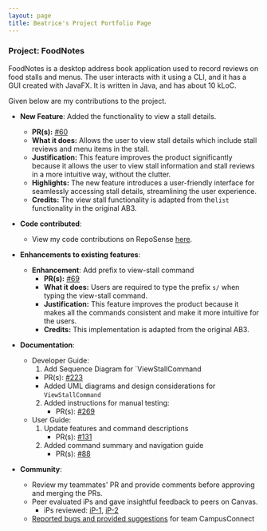 ```yaml
---
layout: page
title: Beatrice's Project Portfolio Page
---
```


### Project: FoodNotes

FoodNotes is a desktop address book application used to record reviews on food stalls and menus. The user interacts with it using a CLI, and it has a GUI created with JavaFX. It is written in Java, and has about 10 kLoC.

Given below are my contributions to the project.

* **New Feature**: Added the functionality to view a stall details.
  * **PR(s):** [#60](https://github.com/AY2324S1-CS2103T-W10-4/tp/pull/60)
  * **What it does:** Allows the user to view stall details which include stall reviews and menu items in the stall.
  * **Justification:** This feature improves the product significantly because it allows the user to view stall information and stall reviews in a more intuitive way, without the clutter.
  * **Highlights:** The new feature introduces a user-friendly interface for seamlessly accessing stall details, streamlining the user experience.
  * **Credits:** The view stall functionality is adapted from the`list` functionality in the original AB3.


* **Code contributed**:
  * View my code contributions on RepoSense [here](https://nus-cs2103-ay2324s1.github.io/tp-dashboard/?search=&sort=groupTitle&sortWithin=title&timeframe=commit&mergegroup=&groupSelect=groupByRepos&breakdown=true&checkedFileTypes=docs~functional-code~test-code&since=2023-09-22&tabOpen=true&tabType=authorship&tabAuthor=beatricecst&tabRepo=AY2324S1-CS2103T-W10-4%2Ftp%5Bmaster%5D&authorshipIsMergeGroup=false&authorshipFileTypes=docs~functional-code~test-code&authorshipIsBinaryFileTypeChecked=false&authorshipIsIgnoredFilesChecked=false).

* **Enhancements to existing features**:
  * **Enhancement**: Add prefix to view-stall command
    * **PR(s):** [#69](https://github.com/AY2324S1-CS2103T-W10-4/tp/pull/69)
    * **What it does:** Users are required to type the prefix `s/` when typing the view-stall command.
    * **Justification:** This feature improves the product because it makes all the commands consistent and make it more intuitive for the users.
    * **Credits:** This implementation is adapted from the original AB3.

* **Documentation**:
  * Developer Guide:
    1. Add Sequence Diagram for `ViewStallCommand
      * PR(s): [#223](https://github.com/AY2324S1-CS2103T-W10-4/tp/pull/223)
      * Added UML diagrams and design considerations for `ViewStallCommand`
    2. Added instructions for manual testing:
       * PR(s): [#269](https://github.com/AY2324S1-CS2103T-W10-4/tp/pull/269)
  * User Guide:
    1. Update features and command descriptions
       * PR(s): [#131](https://github.com/AY2324S1-CS2103T-W10-4/tp/pull/131/files)
    2. Added command summary and navigation guide
       * PR(s): [#88](https://github.com/AY2324S1-CS2103T-W10-4/tp/pull/88/files)

* **Community**:
  * Review my teammates' PR and provide comments before approving and merging the PRs.
  * Peer evaluated iPs and gave insightful feedback to peers on Canvas.
    * iPs reviewed: [iP-1](https://github.com/qz1004/ip), [iP-2](https://github.com/rayyan35p/ip)
  * [Reported bugs and provided suggestions](https://github.com/beatricecst/ped) for team CampusConnect

